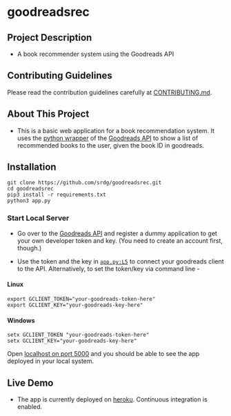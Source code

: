 # goodreadsrec

## Project Description
* A book recommender system using the Goodreads API 

## Contributing Guidelines 
Please read the contribution guidelines carefully at [CONTRIBUTING.md](CONTRIBUTING.md).

## About This Project 
* This is a basic web application for a book recommendation system. It uses the [python wrapper](https://github.com/paulshannon/python-goodreads) of the [Goodreads API](https://goodreads.com/api) to show a list of recommended books to the user, given the book ID in goodreads.

## Installation 
```
git clone https://github.com/srdg/goodreadsrec.git
cd goodreadsrec
pip3 install -r requirements.txt
python3 app.py
```
### Start Local Server 
* Go over to the [Goodreads API](https://goodreads.com/api) and register a dummy application to get your own developer token and key. (You need to create an account first, though.)

* Use the token and the key in [`app.py:L5`](https://github.com/srdg/goodreadsrec/blob/master/app.py#L5) to connect your goodreads client to the API. Alternatively, to set the token/key via command line - 
#### Linux
```
export GCLIENT_TOKEN="your-goodreads-token-here"  
export GCLIENT_KEY="your-goodreads-key-here"
```
#### Windows
```
setx GCLIENT_TOKEN "your-goodreads-token-here"   
setx GCLIENT_KEY="your-goodreads-key-here"
```

Open [localhost on port 5000](http://localhost:5000) and you should be able to see the app deployed in your local system.

## Live Demo

* The app is currently deployed on [heroku](http:goodreadsrec.herokuapp.com). Continuous integration is enabled.

